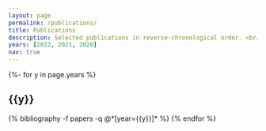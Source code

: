 ```yaml
---
layout: page
permalink: /publications/
title: Publications
description: Selected publications in reverse-chronological order. <br/> Full publication list on <a href=https://scholar.google.com/citations?user=vgLANV0AAAAJ>Google Scholar</a> and <a href=https://dblp.org/pid/152/1714.html>DBLP</a>.
years: [2022, 2021, 2020]
nav: true
---
```

<!-- _pages/publications.md -->
<div class="publications">

{%- for y in page.years %}
  <h2 class="year">{{y}}</h2>
  {% bibliography -f papers -q @*[year={{y}}]* %}
{% endfor %}

</div>
